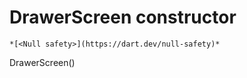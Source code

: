


# DrawerScreen constructor




    *[<Null safety>](https://dart.dev/null-safety)*



DrawerScreen()












